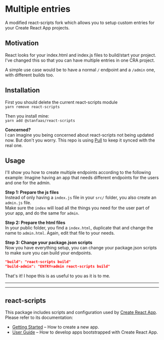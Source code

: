 # Multiple entries

A modified react-scripts fork which allows you to setup custom entries for your Create React App projects.

## Motivation

React looks for your index.html and index.js files to build/start your project. I've changed this so that you can have multiple entries in one CRA project.

A simple use case would be to have a normal `/` endpoint and a `/admin` one, with different builds too.

## Installation

First you should delete the current react-scripts module  
`yarn remove react-scripts`

Then you install mine:  
`yarn add @stanfaas/react-scripts`

**Concerned?**  
I can imagine you being concerned about react-scripts not being updated now. But don't you worry. This repo is using [Pull](https://github.com/wei/pull) to keep it synced with the real one.

## Usage

I'll show you how to create multiple endpoints according to the following example:
Imagine having an app that needs different endpoints for the users and one for the admin.

**Step 1: Prepare the js files**  
Instead of only having a `index.js` file in your `src/` folder, you also create an `admin.js` file.  
Make sure the `index` will load all the things you need for the user part of your app, and do the same for `admin`.

**Step 2: Prepare the html files**  
In your public folder, you find a `index.html`, duplicate that and change the name to `admin.html`. Again, edit that file to your needs.

**Step 3: Change your package.json scripts**  
Now you have everything setup, you can change your package.json scripts to make sure you can build your endpoints.

```json
"build": "react-scripts build"
"build-admin": "ENTRY=admin react-scripts build"
```

That's it! I hope this is as useful to you as it is to me.

---

---

## react-scripts

This package includes scripts and configuration used by [Create React App](https://github.com/facebook/create-react-app).<br>
Please refer to its documentation:

- [Getting Started](https://facebook.github.io/create-react-app/docs/getting-started) – How to create a new app.
- [User Guide](https://facebook.github.io/create-react-app/) – How to develop apps bootstrapped with Create React App.
